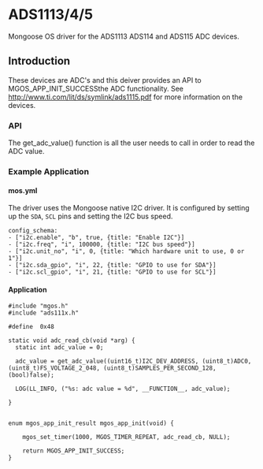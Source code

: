 # ADS1113/4/5
Mongoose OS driver for the ADS1113 ADS114 and ADS115 ADC devices.

## Introduction

These devices are ADC's and this deiver provides an API to MGOS_APP_INIT_SUCCESSthe ADC functionality.
See http://www.ti.com/lit/ds/symlink/ads1115.pdf for more
information on the devices.

### API

The get_adc_value() function is all the user needs to call
in order to read the ADC value.

### Example Application

#### mos.yml

The driver uses the Mongoose native I2C driver. It is configured by setting
up the `SDA`, `SCL` pins and setting the I2C bus speed.

```
config_schema:
- ["i2c.enable", "b", true, {title: "Enable I2C"}]
- ["i2c.freq", "i", 100000, {title: "I2C bus speed"}]
- ["i2c.unit_no", "i", 0, {title: "Which hardware unit to use, 0 or 1"}]
- ["i2c.sda_gpio", "i", 22, {title: "GPIO to use for SDA"}]
- ["i2c.scl_gpio", "i", 21, {title: "GPIO to use for SCL"}]
```

#### Application

```
#include "mgos.h"
#include "ads111x.h"

#define  0x48

static void adc_read_cb(void *arg) {
  static int adc_value = 0;

  adc_value = get_adc_value((uint16_t)I2C_DEV_ADDRESS, (uint8_t)ADC0, (uint8_t)FS_VOLTAGE_2_048, (uint8_t)SAMPLES_PER_SECOND_128, (bool)false);

  LOG(LL_INFO, ("%s: adc value = %d", __FUNCTION__, adc_value);

}


enum mgos_app_init_result mgos_app_init(void) {

    mgos_set_timer(1000, MGOS_TIMER_REPEAT, adc_read_cb, NULL);

    return MGOS_APP_INIT_SUCCESS;
}
```
